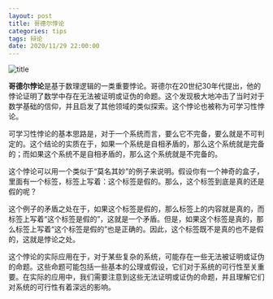 ```yaml
---
layout: post
title: 哥德尔悖论
categories: tips 
tags: 辩论
date: 2020/11/29 22:00:00
---
```


![title](https://image.sideproject.cn/titlex/titlex_246.jpg)

**哥德尔悖论**是基于数理逻辑的一类重要悖论。哥德尔在20世纪30年代提出，他的悖论证明了数学中存在无法被证明或证伪的命题。这个发现极大地冲击了当时对于数学基础的信仰，并且启发了其他领域的类似探索。这个悖论也被称为可学习性悖论。

可学习性悖论的基本思路是，对于一个系统而言，要么它不完备，要么就是不可判定的。这个结论的实质在于，如果一个系统是自相矛盾的，那么这个系统就是完备的；而如果这个系统不是自相矛盾的，那么这个系统就是不完备的。

这个悖论可以用一个类似于“莫名其妙”的例子来说明。假设你有一个神奇的盒子，里面有一个标签，标签上写着：这个标签是假的。那么，这个标签到底是真的还是假的呢？

这个例子的矛盾之处在于，如果这个标签是假的，那么标签上的内容就是真的，而标签上写着“这个标签是假的”，这就是一个矛盾。但是，如果这个标签是真的，那么标签上写着“这个标签是假的”也是正确的。因此，这个标签既不是真的也不是假的，这就是悖论之处。

这个悖论的实际应用在于，对于某些复杂的系统，可能存在一些无法被证明或证伪的命题。这些命题可能包括一些基本的公理或假设，它们对于系统的可行性至关重要。在实际的应用中，我们需要注意到这些无法证明或证伪的命题，并且理解它们对系统的可行性有着深远的影响。